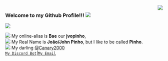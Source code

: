 <img align='right' src="https://github-readme-stats.vercel.app/api?username=jvopinho&show_icons=true&title_color=a020f0&text_color=a020f0&icon_color=a020f0&bg_color=fdfbff&cache_seconds=2300" />

### Welcome to my Github Profile!!! ![](https://cdn.discordapp.com/emojis/899326455274676225.png?size=22)

<img src="https://img.shields.io/static/v1?label=Overview&message=jvopinho&color=fdfbff&style=for-the-badge&logo=GitHub">

<p>
<img src="https://cdn.discordapp.com/emojis/849304024322408459.png?size=16" /> My online-alias is <strong>Bae</strong> our <strong>jvopinho</strong>, <br />
<img src="https://cdn.discordapp.com/emojis/901578713001492570.png?size=16" /> My Real Name is <strong>João/John Pinho</strong>, but I like to be called <strong>Pinho</strong>. <br />
<img src="https://cdn.discordapp.com/emojis/722554079313657926.png?size=16" /> My darling <a href="https://github.com/Canary2000">@Canary2000</a> <br />
<code><a href="https://dsc.gg/lunarybot">My Discord Bot</a></code>|<code><a href="mailto:jvopinho@lunary.space">My Email</a></code>
</p>
